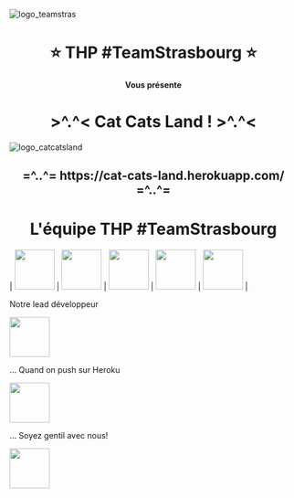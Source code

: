 ![logo_teamstras](https://user-images.githubusercontent.com/43214794/53975952-4aad6e80-4106-11e9-8771-faf25161916c.png)


<h1 align="center"> ⭐️ THP #TeamStrasbourg ⭐️ </h1>
<h4 align="center"> Vous présente </h4>
<h1 align="center"> >^.^< Cat Cats Land ! >^.^< </h1>

![logo_catcatsland](https://user-images.githubusercontent.com/43214794/53976084-95c78180-4106-11e9-8010-77510106d4c9.png)

<h2 align="center"> =^..^=  https://cat-cats-land.herokuapp.com/  =^..^= </h2>

<h1 align="center"> L'équipe THP #TeamStrasbourg </h1>

| <img src="https://user-images.githubusercontent.com/43214794/53977957-6d418680-410a-11e9-8905-7c4d7f32a778.png" width="70">  | <img src="https://user-images.githubusercontent.com/43214794/53977958-6d418680-410a-11e9-9479-42791badc20e.png" width="70">  | <img src="https://user-images.githubusercontent.com/43214794/53977959-6d418680-410a-11e9-97b9-c792e4c7bd1c.png" width="70">  | <img src="https://user-images.githubusercontent.com/43214794/53977960-6d418680-410a-11e9-92ec-68d6427b6d89.png" width="70">  | <img src="https://user-images.githubusercontent.com/43214794/53977961-6d418680-410a-11e9-9b68-cebe18858ef1.png" width="70">  |

<p>Notre lead développeur</p>
<img src="https://media.giphy.com/media/JIX9t2j0ZTN9S/giphy.gif" width="70" height="70" />

<p>... Quand on push sur Heroku</p>
<img src="https://media.giphy.com/media/Nm8ZPAGOwZUQM/giphy.gif" width="70" height="70" />

<p>... Soyez gentil avec nous!</p>
<img src="https://media.giphy.com/media/vFKqnCdLPNOKc/giphy.gif" width="70" height="70" />

